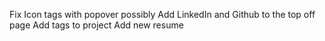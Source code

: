 Fix Icon tags with popover possibly
Add LinkedIn and Github to the top off page
Add tags to project
Add new resume
